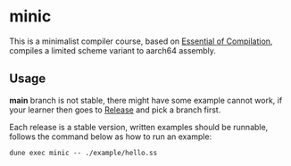 # minic

This is a minimalist compiler course, based on [Essential of Compilation](https://iucompilercourse.github.io/IU-Fall-2022/), compiles a limited scheme variant to aarch64 assembly.

## Usage

**main** branch is not stable, there might have some example cannot work, if your learner then goes to [Release](https://github.com/dannypsnl/minic/releases) and pick a branch first.

Each release is a stable version, written examples should be runnable, follows the command below as how to run an example:

```shell
dune exec minic -- ./example/hello.ss
```
